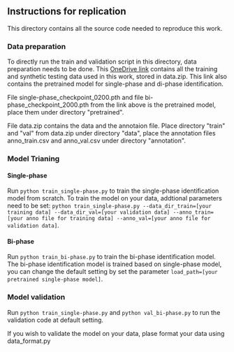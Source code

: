 ## Instructions for replication

This directory contains all the source code needed to reproduce this work.

### Data preparation

To directly run the train and validation script in this directory, data preparation needs to be done. This [OneDrive link](https://hkustgz-my.sharepoint.com/:f:/g/personal/bcao686_connect_hkust-gz_edu_cn/EhdJLtou8I1MoUJCu-KCoboBf1tXUD_ncZxcBNeCIKocqA?e=z0SaiZ) contains all the training and synthetic testing data used in this work, stored in data.zip. This link also contains the pretrained model for single-phase and di-phase identification.

File single-phase_checkpoint_0200.pth and file bi-phase_checkpoint_2000.pth from the link above is the pretrained model, place them under directory "pretrained".

File data.zip contains the data and the annotaion file. Place directory "train" and "val" from data.zip under directory "data", place the annotation files anno_train.csv and anno_val.csv under directory "annotation".

### Model Trianing

#### Single-phase

Run ```python train_single-phase.py``` to train the single-phase identification model from scratch. To train the model on your data, addtional parameters need to be set: ```python train_single-phase.py --data_dir_train=[your training data] --data_dir_val=[your validation data] --anno_train=[your anno file for training data] --anno_val=[your anno file for validation data]```.

#### Bi-phase

Run ```python train_bi-phase.py``` to train the bi-phase identification model. The bi-phase identification model is trained based on single-phase model, you can change the default setting by set the parameter ```load_path=[your pretrained single-phase model]```.

### Model validation

Run ```python train_single-phase.py``` and ```python val_bi-phase.py``` to run the validation code at default setting.

If you wish to validate the model on your data, plase format your data using data_format.py
